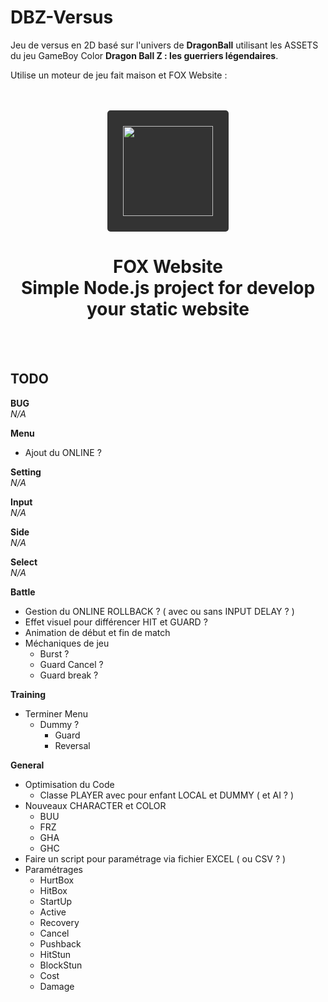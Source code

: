 # DBZ-Versus

Jeu de versus en 2D basé sur l'univers de __DragonBall__ utilisant les ASSETS du jeu GameBoy Color __Dragon Ball Z : les guerriers légendaires__.

Utilise un moteur de jeu fait maison et FOX Website :

<br/>
<br/>
<div align="center">
    <a href="https://fox-website.netlify.app" target="_blank">
        <img style="background-color: #333; padding: 25px; border-radius: 5px;" height="144" width="144" src="https://fox-website.netlify.app/assets/favicons/android-chrome-144x144.png">
    </a>
</div>
<div align="center">
    <h1>
        FOX Website<br/>
        Simple Node.js project for develop<br/>
        your static website
    </h1>
</div>
<br/>
<br/>

## TODO
__BUG__
<br/>*N/A*

__Menu__
* Ajout du ONLINE ?

__Setting__
<br/>*N/A*

__Input__
<br/>*N/A*

__Side__
<br/>*N/A*

__Select__
<br/>*N/A*

__Battle__
* Gestion du ONLINE ROLLBACK ? ( avec ou sans INPUT DELAY ? )
* Effet visuel pour différencer HIT et GUARD ?
* Animation de début et fin de match 
* Méchaniques de jeu
    * Burst ?
    * Guard Cancel ?
    * Guard break ?

__Training__
* Terminer Menu
    * Dummy ?
        * Guard
        * Reversal

__General__
* Optimisation du Code
    * Classe PLAYER avec pour enfant LOCAL et DUMMY ( et AI ? )
* Nouveaux CHARACTER et COLOR
    * BUU
    * FRZ
    * GHA
    * GHC
* Faire un script pour paramétrage via fichier EXCEL ( ou CSV ? )
* Paramétrages
    * HurtBox
    * HitBox
    * StartUp
    * Active
    * Recovery
    * Cancel
    * Pushback
    * HitStun
    * BlockStun
    * Cost
    * Damage